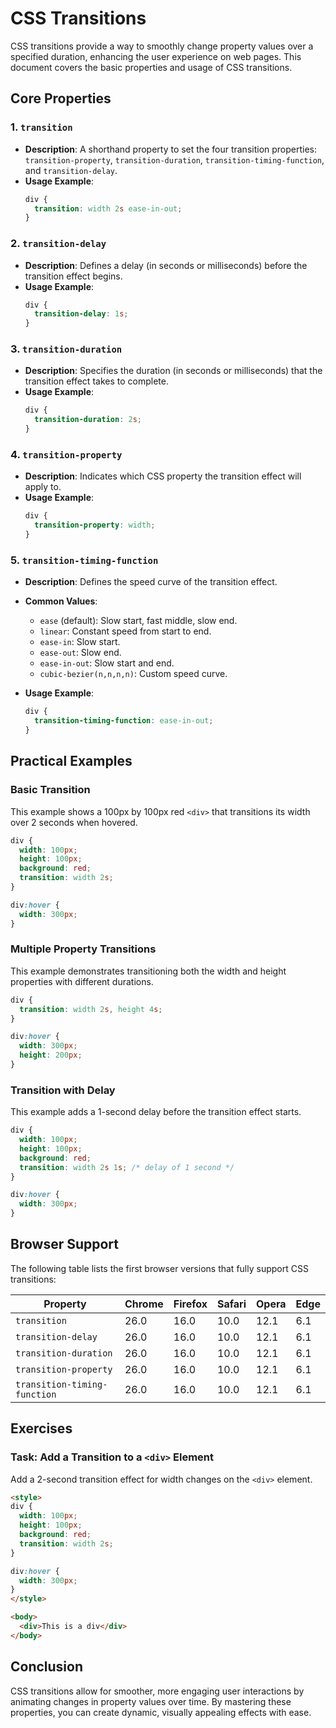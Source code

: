 # CSS Transitions

CSS transitions provide a way to smoothly change property values over a specified duration, enhancing the user experience on web pages. This document covers the basic properties and usage of CSS transitions.

## Core Properties

### 1. `transition`
- **Description**: A shorthand property to set the four transition properties: `transition-property`, `transition-duration`, `transition-timing-function`, and `transition-delay`.
- **Usage Example**:
  ```css
  div {
    transition: width 2s ease-in-out;
  }
  ```

### 2. `transition-delay`
- **Description**: Defines a delay (in seconds or milliseconds) before the transition effect begins.
- **Usage Example**:
  ```css
  div {
    transition-delay: 1s;
  }
  ```

### 3. `transition-duration`
- **Description**: Specifies the duration (in seconds or milliseconds) that the transition effect takes to complete.
- **Usage Example**:
  ```css
  div {
    transition-duration: 2s;
  }
  ```

### 4. `transition-property`
- **Description**: Indicates which CSS property the transition effect will apply to.
- **Usage Example**:
  ```css
  div {
    transition-property: width;
  }
  ```

### 5. `transition-timing-function`
- **Description**: Defines the speed curve of the transition effect.
- **Common Values**:
  - `ease` (default): Slow start, fast middle, slow end.
  - `linear`: Constant speed from start to end.
  - `ease-in`: Slow start.
  - `ease-out`: Slow end.
  - `ease-in-out`: Slow start and end.
  - `cubic-bezier(n,n,n,n)`: Custom speed curve.

- **Usage Example**:
  ```css
  div {
    transition-timing-function: ease-in-out;
  }
  ```

## Practical Examples

### Basic Transition
This example shows a 100px by 100px red `<div>` that transitions its width over 2 seconds when hovered.
```css
div {
  width: 100px;
  height: 100px;
  background: red;
  transition: width 2s;
}

div:hover {
  width: 300px;
}
```

### Multiple Property Transitions
This example demonstrates transitioning both the width and height properties with different durations.
```css
div {
  transition: width 2s, height 4s;
}

div:hover {
  width: 300px;
  height: 200px;
}
```

### Transition with Delay
This example adds a 1-second delay before the transition effect starts.
```css
div {
  width: 100px;
  height: 100px;
  background: red;
  transition: width 2s 1s; /* delay of 1 second */
}

div:hover {
  width: 300px;
}
```

## Browser Support
The following table lists the first browser versions that fully support CSS transitions:

| Property                  | Chrome | Firefox | Safari | Opera | Edge |
| ------------------------- | ------ | ------- | ------ | ----- | ---- |
| `transition`              | 26.0   | 16.0    | 10.0   | 12.1  | 6.1  |
| `transition-delay`        | 26.0   | 16.0    | 10.0   | 12.1  | 6.1  |
| `transition-duration`     | 26.0   | 16.0    | 10.0   | 12.1  | 6.1  |
| `transition-property`     | 26.0   | 16.0    | 10.0   | 12.1  | 6.1  |
| `transition-timing-function` | 26.0 | 16.0 | 10.0   | 12.1  | 6.1  |

## Exercises

### Task: Add a Transition to a `<div>` Element
Add a 2-second transition effect for width changes on the `<div>` element.

```html
<style>
div {
  width: 100px;
  height: 100px;
  background: red;
  transition: width 2s;
}

div:hover {
  width: 300px;
}
</style>

<body>
  <div>This is a div</div>
</body>
```

## Conclusion
CSS transitions allow for smoother, more engaging user interactions by animating changes in property values over time. By mastering these properties, you can create dynamic, visually appealing effects with ease.
